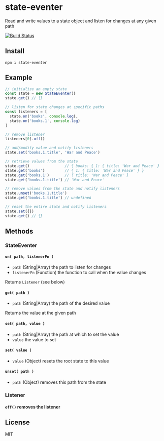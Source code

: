 # state-eventer

Read and write values to a state object and listen for changes at any given path

[![Build Status](https://travis-ci.org/will123195/state-eventer.svg?branch=master)](https://travis-ci.org/will123195/state-eventer)

## Install

```
npm i state-eventer
```

## Example

```js
// initialize an empty state
const state = new StateEventer()
state.get() // {}

// listen for state changes at specific paths
const listeners = [
  state.on('books', console.log),
  state.on('books.1', console.log)
]

// remove listener
listeners[0].off()

// add/modify value and notify listeners
state.set('books.1.title', 'War and Peace')

// retrieve values from the state
state.get()                // { books: { 1: { title: 'War and Peace' } } }
state.get('books')         // { 1: { title: 'War and Peace' } }
state.get('books.1')       // { title: 'War and Peace' }
state.get('books.1.title') // 'War and Peace'

// remove values from the state and notify listeners
state.unset('books.1.title')
state.get('books.1.title') // undefined

// reset the entire state and notify listeners
state.set({})
state.get() // {}

```

## Methods

### StateEventer

#### `on( path, listenerFn )`
- `path` (String|Array) the path to listen for changes
- `listenerFn` (Function) the function to call when the value changes

Returns `Listener` (see below)

#### `get( path )`
- `path` (String|Array) the path of the desired value

Returns the value at the given path

#### `set( path, value )`
- `path` (String|Array) the path at which to set the value
- `value` the value to set

#### `set( value )`
- `value` (Object) resets the root state to this value

#### `unset( path )`
- `path` (Object) removes this path from the state

### Listener

#### `off()` removes the listener

## License

MIT
